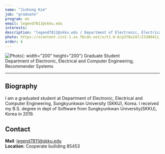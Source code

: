 ```yaml
---
name: "Jinhong Kim"
job: "graduate"
program: ms
email: legend7811@skku.edu
interests:
description: "legend7811@skku.edu / Department of Electronic, Electrical and Computer Engineering"
photo: https://scontent-icn1-1.xx.fbcdn.net/v/t1.0-0/p370x247/23380411_1330518133737281_7899970766361075662_n.jpg?_nc_cat=109&_nc_oc=AQm7mJ1FHXfd3eUK_utJk0ZjA3jqodgQP0W6ZYWGrShfMwSLxWLBmKjTmnvduBIiVhg&_nc_ht=scontent-icn1-1.xx&oh=4761048343882dd84b1707cdbf3aad49&oe=5DD2FD99
order: 6
---
```


<!-- Post name should be this form: name.md
        For example, Gildong Hong.md -->

<!-- Fill the contents where --Fill-- exists -->
<!-- The example is in '_authors/Jongwuk Lee.md' or '_authors/Jiwoo Kim.md'>

<!-- For 'name' front matter, follow this format: Gildong Hong -->
<!-- For 'job' front matter, choose the one of these: professor / graduate / undergraduate / alumni -->
<!-- For 'description' front matter, write down your email address and areas of interests.
        Email address is nessecary for graduate students.
        Follow this format: example@skku.edu / Computer Science -->

![Photo](https://scontent-icn1-1.xx.fbcdn.net/v/t1.0-0/p370x247/23380411_1330518133737281_7899970766361075662_n.jpg?_nc_cat=109&_nc_oc=AQm7mJ1FHXfd3eUK_utJk0ZjA3jqodgQP0W6ZYWGrShfMwSLxWLBmKjTmnvduBIiVhg&_nc_ht=scontent-icn1-1.xx&oh=4761048343882dd84b1707cdbf3aad49&oe=5DD2FD99){: width="200" height="200"}
Graduate Student<br>Department of Electronic, Electrical and Computer Engineering,<br>Recommender Systems

<!-- If you have a photo, then write that url in (). Photo can be anything with 200x200 size. -->
<!-- Fill the position, institution/department, interests
        For example, Graduate Student<br>Department of Software, Sungkyunkwan University<br>Recommender Systems, Natural Language Processing, Neuroimaging Analysis and Understanding -->

<hr>

## Biography
I am a graduated student at Department of Electronic, Electrical and Computer Engineering, Sungkyunkwan University (SKKU), Korea. I received my B.S. degree in dept of Software from Sungkyunkwan University(SKKU), Korea in 2019.

## Contact
**Mail**: legend7811@skku.edu <!-- Write your own email address -->
<br>
**Location**: Cooperate builiding 85453 <!-- 85453 or your location address -->

